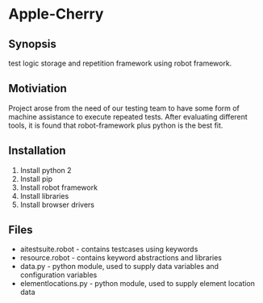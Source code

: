 # Apple-Cherry

## Synopsis

test logic storage and repetition framework using robot framework. 

## Motiviation

Project arose from the need of our testing team to have some form of machine assistance to execute repeated tests.
After evaluating different tools, it is found that  robot-framework plus python is the best fit.

## Installation

  1. Install python 2
  2. Install pip
  3. Install robot framework
  4. Install libraries
  5. Install browser drivers

## Files

- aitestsuite.robot         - contains testcases using keywords
- resource.robot      - contains keyword abstractions and libraries
- data.py        - python module, used to supply data variables and configuration variables
- elementlocations.py -  python module, used to supply  element location data
